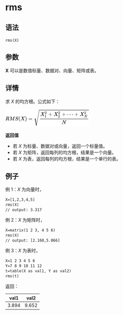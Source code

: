 # rms

## 语法

`rms(X)`

## 参数

**X** 可以是数值标量、数据对、向量、矩阵或表。

## 详情

求 *X* 的均方根。公式如下：

![](../images/rms1.png)

**返回值**

* 若 *X* 为标量、数据对或向量，返回一个标量值。
* 若 *X* 为矩阵，返回每列的均方根，结果是一个向量。
* 若 *X* 为表，返回每列的均方根，结果是一个单行的表。

## 例子

例 1：*X* 为向量时，

```
X=[1,2,3,4,5]
rms(X)
// output: 3.317
```

例 2：*X* 为矩阵时，

```
X=matrix(1 2 3, 4 5 6)
rms(X)
// output: [2.160,5.066]
```

例 3：*X* 为表时，

```
X=1 2 3 4 5 6
Y=7 8 9 10 11 12
t=table(X as val1, Y as val2)
rms(t)
```

返回：

| **val1** | **val2** |
| --- | --- |
| 3.894 | 9.652 |

